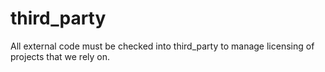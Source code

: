 # third_party

All external code must be checked into third_party to manage licensing of projects that we rely on.
